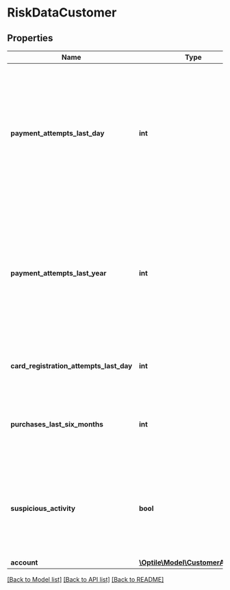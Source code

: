 # RiskDataCustomer

## Properties
Name | Type | Description | Notes
------------ | ------------- | ------------- | -------------
**payment_attempts_last_day** | **int** | Number of transactions (successful and abandoned) for this customer account with the merchant across all payment accounts in the previous 24 hours. | [optional] 
**payment_attempts_last_year** | **int** | Number of transactions (successful and abandoned) for this customer account with the merchant across all payment accounts in the previous year. | [optional] 
**card_registration_attempts_last_day** | **int** | Number of Add Card attempts in the last 24 hours. | [optional] 
**purchases_last_six_months** | **int** | Number of purchases with this customer account during the previous six months. | [optional] 
**suspicious_activity** | **bool** | Indicates if the merchant knows of suspicious activities by the consumer (e.g. previous fraud). | [optional] 
**account** | [**\Optile\Model\CustomerAccount**](CustomerAccount.md) |  | [optional] 

[[Back to Model list]](../README.md#documentation-for-models) [[Back to API list]](../README.md#documentation-for-api-endpoints) [[Back to README]](../README.md)


